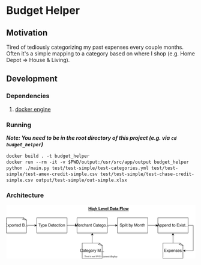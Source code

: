 # Budget Helper

## Motivation

Tired of tediously categorizing my past expenses every couple months. Often it's a simple mapping to a category based on where I shop (e.g. Home Depot => House & Living).

## Development

### Dependencies

1. [docker engine](https://docs.docker.com/engine/install/)

### Running

**_Note: You need to be in the root directory of this project (e.g. via `cd budget_helper`)_**

```
docker build . -t budget_helper
docker run --rm -it -v $PWD/output:/usr/src/app/output budget_helper python ./main.py test/test-simple/test-categories.yml test/test-simple/test-amex-credit-simple.csv test/test-simple/test-chase-credit-simple.csv output/test-simple/out-simple.xlsx
```

### Architecture

![](./budgetHelper-Architecture.drawio.svg)

